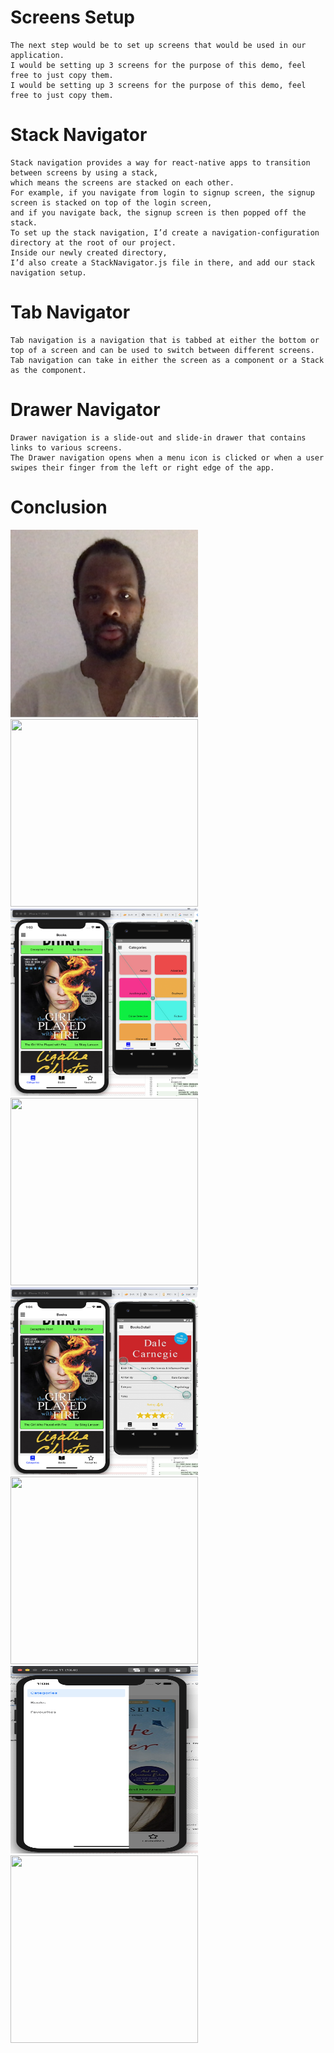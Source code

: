 # Screens Setup
    The next step would be to set up screens that would be used in our application.
    I would be setting up 3 screens for the purpose of this demo, feel free to just copy them.
    I would be setting up 3 screens for the purpose of this demo, feel free to just copy them.

# Stack Navigator
    Stack navigation provides a way for react-native apps to transition between screens by using a stack,
    which means the screens are stacked on each other.
    For example, if you navigate from login to signup screen, the signup screen is stacked on top of the login screen,
    and if you navigate back, the signup screen is then popped off the stack.
    To set up the stack navigation, I’d create a navigation-configuration directory at the root of our project.
    Inside our newly created directory,
    I’d also create a StackNavigator.js file in there, and add our stack navigation setup.

# Tab Navigator
    Tab navigation is a navigation that is tabbed at either the bottom or top of a screen and can be used to switch between different screens.
    Tab navigation can take in either the screen as a component or a Stack as the component.
#  Drawer Navigator
    Drawer navigation is a slide-out and slide-in drawer that contains links to various screens.
    The Drawer navigation opens when a menu icon is clicked or when a user swipes their finger from the left or right edge of the app.
#  Conclusion

   <img src="screen-shots/me.png" width="300" height="300"/> <img src="src/screen-shots/a.png" width="300" height="300"/>
   <img src="screen-shots/b.png" width="300" height="300"/> <img src="src/screen-shots/c.png" width="300" height="300"/>
   <img src="screen-shots/d.png" width="300" height="300"/> <img src="src/screen-shots/e.png" width="300" height="300"/>
   <img src="screen-shots/f.png" width="300" height="300"/> <img src="src/screen-shots/e.png" width="300" height="300"/>
